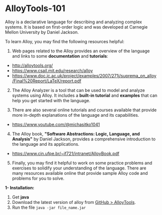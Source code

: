 # AlloyTools-101

Alloy is a declarative language for describing and analyzing complex systems. It is based on first-order logic and was developed at Carnegie Mellon University by Daniel Jackson.

To learn Alloy, you may find the following resources helpful:

1. Web pages related to the Alloy provides an overview of the language and links to some **documentation** and **tutorials**:

- http://alloytools.org/
- https://www.csail.mit.edu/research/alloy
- https://www.doc.ic.ac.uk/project/examples/2007/271j/suprema_on_alloy/Final%20Report/LaTeX/report.pdf

2. The Alloy Analyzer is a tool that can be used to model and analyze systems using Alloy. It includes a **built-in tutorial** and **examples** that can help you get started with the language.

3. There are also several online tutorials and courses available that provide more in-depth explanations of the language and its capabilities.
- https://www.youtube.com/@michasitko1041

4. The Alloy book, **"Software Abstractions: Logic, Language, and Analysis"** by Daniel Jackson, provides a comprehensive introduction to the language and its applications.

- https://www.cin.ufpe.br/~if721/intranet/AlloyBook.pdf

5. Finally, you may find it helpful to work on some practice problems and exercises to solidify your understanding of the language. There are many resources available online that provide sample Alloy code and problems for you to solve.


**1- Installation:**

1. Get **java**
2. Download the latest version of alloy from [GitHub > AlloyTools](https://github.com/AlloyTools/org.alloytools.alloy/releases).
3. Run the file ``` java -jar file_name.jar ```
